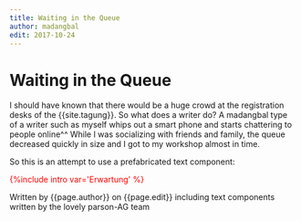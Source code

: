 ```yaml
---
title: Waiting in the Queue
author: madangbal
edit: 2017-10-24
---
```


# Waiting in the Queue

I should have known that there would be a huge crowd at the registration desks of the {{site.tagung}}. So what does a writer do? A madangbal type of a writer such as myself whips out a smart phone and starts chattering to people online^^ While I was socializing with friends and family, the queue decreased quickly in size and I got to my workshop almost in time.

So this is an attempt to use a prefabricated text component:

<div style=color:red>{%include intro var='Erwartung' %}</div>

Written by {{page.author}}
on {{page.edit}} including text components written by the lovely parson-AG team


